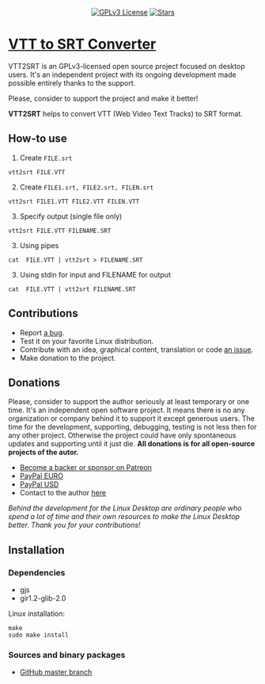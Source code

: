 <p align="center">
  <a href="https://github.com/konkor/vtt2srt"><img src="https://img.shields.io/github/license/konkor/vtt2srt.svg" alt="GPLv3 License"></a>
  <a href="https://github.com/konkor/vtt2srt"><img src="https://img.shields.io/github/stars/konkor/vtt2srt.svg?style=social&label=Star&style=flat-square" alt="Stars"></a>
</p>

# [VTT to SRT Converter](https://github.com/konkor/vtt2srt)


VTT2SRT is an GPLv3-licensed open source project focused on desktop users. It's an independent project with its ongoing development made possible entirely thanks to the support.

Please, consider to support the project and make it better!

**VTT2SRT** helps to convert VTT (Web Video Text Tracks) to SRT format.

## How-to use
1. Create `FILE.srt`
```
vtt2srt FILE.VTT
```
2. Create `FILE1.srt, FILE2.srt, FILEN.srt`
```
vtt2srt FILE1.VTT FILE2.VTT FILEN.VTT
```
3. Specify output (single file only)
```
vtt2srt FILE.VTT FILENAME.SRT
```
3. Using pipes
```
cat  FILE.VTT | vtt2srt > FILENAME.SRT
```
3. Using stdin for input and FILENAME for output
```
cat  FILE.VTT | vtt2srt FILENAME.SRT
```

## Contributions
* Report [a bug](https://github.com/konkor/vtt2srt/issues).
* Test it on your favorite Linux distribution.
* Contribute with an idea, graphical content, translation or code [an issue](https://github.com/konkor/vtt2srt/issues).
* Make donation to the project.

## Donations
Please, consider to support the author seriously at least temporary or one time. It's an independent open software project. It means there is no any organization or company behind it to support it except generous users. The time for the development, supporting, debugging, testing is not less then for any other project. Otherwise the project could have only spontaneous updates and supporting until it just die. **All donations is for all open-source projects of the autor.**

 * [Become a backer or sponsor on Patreon](https://www.patreon.com/konkor)
 * [PayPal EURO](https://www.paypal.com/cgi-bin/webscr?cmd=_s-xclick&hosted_button_id=WVAS5RXRMYVC4)
 * [PayPal USD](https://www.paypal.com/cgi-bin/webscr?cmd=_s-xclick&hosted_button_id=HGAFMMMQ9MQJ2)
 * Contact to the author [here](https://konkor.github.io/index.html#contact)

_Behind the development for the Linux Desktop are ordinary people who spend a lot of time and their own resources to make the Linux Desktop better. Thank you for your contributions!_


## Installation
### Dependencies
* gjs
* gir1.2-glib-2.0

Linux installation:
```
make
sudo make install
```

### Sources and binary packages
* [GitHub master branch](https://github.com/konkor/vtt2srt/archive/master.zip)
